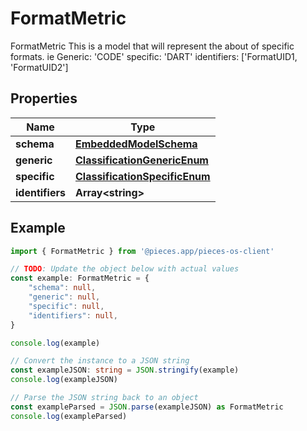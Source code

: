 
# FormatMetric

FormatMetric  This is a model that will represent the about of specific formats. ie Generic: \'CODE\' specific: \'DART\' identifiers: [\'FormatUID1, \'FormatUID2\']

## Properties

Name | Type
------------ | -------------
**schema** | [**EmbeddedModelSchema**](EmbeddedModelSchema)
**generic** | [**ClassificationGenericEnum**](ClassificationGenericEnum)
**specific** | [**ClassificationSpecificEnum**](ClassificationSpecificEnum)
**identifiers** | **Array&lt;string&gt;**

## Example

```typescript
import { FormatMetric } from '@pieces.app/pieces-os-client'

// TODO: Update the object below with actual values
const example: FormatMetric = {
    "schema": null,
    "generic": null,
    "specific": null,
    "identifiers": null,
}

console.log(example)

// Convert the instance to a JSON string
const exampleJSON: string = JSON.stringify(example)
console.log(exampleJSON)

// Parse the JSON string back to an object
const exampleParsed = JSON.parse(exampleJSON) as FormatMetric
console.log(exampleParsed)
```


